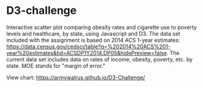 # D3-challenge


Interactive scatter plot comparing obesity rates and cigarette use to poverty levels and healthcare, by state, using Javascript and D3.  The data set included with the assignment is based on 2014 ACS 1-year estimates: https://data.census.gov/cedsci/table?q=%202014%20ACS%201-year%20estimates&tid=ACSDP1Y2014.DP05&hidePreview=false. The current data set includes data on rates of income, obesity, poverty, etc. by state. MOE stands for "margin of error."


View chart: https://armywalrus.github.io/D3-Challenge/
